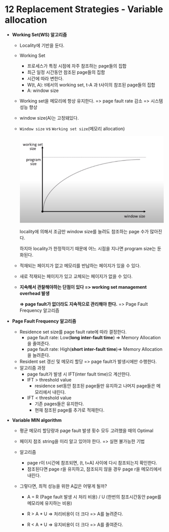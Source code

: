 # 12 Replacement Strategies - Variable allocation

- **Working Set(WS) 알고리즘**

  - Locality에 기반을 둔다.

  - Working Set

    - 프로세스가 특정 시점에 자주 참조하는 page들의 집합
    - 최근 일정 시간동안 참조된 page들의 집함
    - 시간에 따라 변한다.
    - W(t, A): t에서의 working set, t-A 과 t사이의 참조된 page들의 집합
    - A: window size

  - Working set을 메모리에 항상 유지한다. => page fault rate 감소 => 시스템 성능 향상

  - window size(A)는 고정돼있다.

  - `Window size` vs `Working set size`(메모리 allocation)

    ![working set](img/working%20set.PNG)

    locality에 의해서 조금만 window size를 늘려도 참조하는 page 수가 많아진다.

    하지마 locality가 한정적이기 때문에 어느 시점을 지나면 program size는 둔화된다.

  - 적재되는 페이지가 없고 메모리를 반납하는 페이지가 있을 수 있다.

  - 새로 적재되는 페이지가 있고 교체되는 페이지가 없을 수 있다.

  - **지속해서 관찰해야하는 단점이 있다 => working set management overhead 발생**

    **=> page fault가 없더라도 지속적으로 관리해야 한다.** => Page Fault Frequency 알고리즘





- **Page Fault Frequency 알고리즘**
  - Residence set size를 page fault rate에 따라 결정한다.
    - page fault rate: Low(**long inter-fault time**) => Memory Allocation을 줄여준다. 
    - page fault rate: High(**short inter-fault time**)=> Memory Allocation을 늘려준다.
  - Resident set 갱신 및 메모리 할당 => page fault가 발생시에만 수행한다.
  - 알고리즘 과정
    - page fault가 발생 시 IFT(inter fault time)으 계산한다.
    - IFT > threshold value
      - residence set동안 참조된 page들만 유지하고 나머지 page들은 메모리에서 내린다.
    - IFT < threshold value
      - 기존 pages들은 유지한다.
      - 현재 참조된 page를 추가로 적재한다.



- **Variable MIN algorithm**

  - 평균 메모리 할당량과 page fault 발생 횟수 모두 고려했을 때의 Optimal

  - 페이지 참조 string을 미리 알고 있어야 한다. => 실현 불가능한 기법

  - 알고리즘

    - page r이 t시간에 참조되면, (t, t+A] 사이에 다시 참조되는지 확인한다.
    - 참조된다면 page r을 유지하고, 참조되지 않을 경우 page r을 메모리에서 내린다.

  - 그렇다면, 최적 성능을 위한 A값은 어떻게 될까?

    - A = R (Page fault 발생 시 처리 비용) / U (한번의 참조시간동안 page를 메모리에 유지하는 비용)

    - R > A * U => 처리비용이 더 크다 => A를 늘려준다.
    - R < A * U => 유지비용이 더 크다 => A를 줄여준다.
